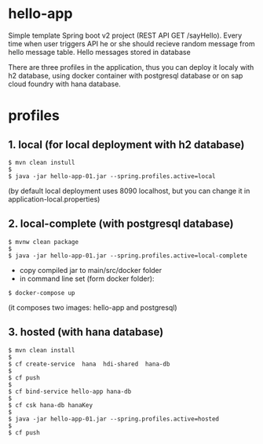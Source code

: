 # hello-app

Simple template Spring boot v2 project (REST API GET /sayHello).
Every time when user triggers API he or she should recieve random message from hello message table.
Hello messages stored in database

There are three profiles in the application, thus you can deploy it localy with h2 database, using docker container with postgresql database or on sap cloud foundry with hana database.

# profiles

## 1. local (for local deployment with h2 database)
```
$ mvn clean instull
$
$ java -jar hello-app-01.jar --spring.profiles.active=local
```
(by default local deployment uses 8090 localhost, but you can change it in application-local.properties)

## 2. local-complete (with postgresql database)
```
$ mvnw clean package
$
$ java -jar hello-app-01.jar --spring.profiles.active=local-complete
```
- copy compiled jar to main/src/docker folder
- in command line set (form docker folder): 
```
$ docker-compose up
```
(it composes two images: hello-app and postgresql)

## 3. hosted (with hana database)
```
$ mvn clean install 
$
$ cf create-service  hana  hdi-shared  hana-db
$
$ cf push
$
$ cf bind-service hello-app hana-db
$
$ cf csk hana-db hanaKey
$
$ java -jar hello-app-01.jar --spring.profiles.active=hosted
$
$ cf push
```
